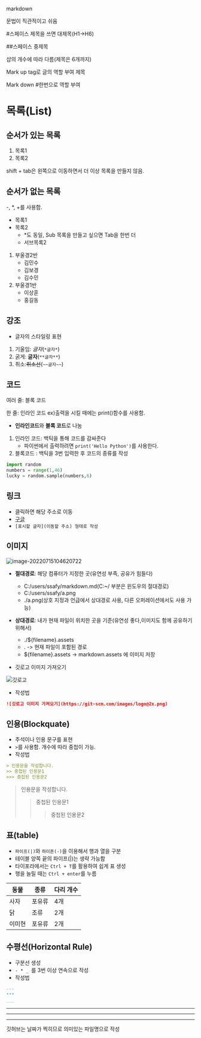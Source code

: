 markdown

문법이 직관적이고 쉬움

#스페이스 제목을 쓰면 대제목(H1->H6)

##스페이스 중제목

샵의 개수에 따라 다름(제목은 6개까지)

Mark up tag로 글의 역할 부여 </hi>제목</hi>

Mark down  #한번으로 역할 부여



# 목록(List)

## 순서가 있는 목록

1. 목록1
2. 목록2

shift + tab은 왼쪽으로 이동하면서 더 이상 목록을 만들지 않음.

## 순서가 없는 목록

-, *, +를 사용함.

- 목록1
- 목록2
  * *도 동일, Sub 목록을 만들고 싶으면 Tab을 한번 더
  * 서브목록2

1. 부울경2반
   - 김민수
   - 김보경
   - 김수민
2. 부울경1반
   - 이상훈
   - 홍길동

## 강조

- 글자의 스타일링 표현

1. 기울임: *글자*(`*글자*`)
2. 굵게: **글자**(`**글자**`)
3. 취소:~~취소선~~(`~~글자~~`)



## 코드

여러 줄: 블록 코드

한 줄: 인라인 코드 ex)출력을 시킬 때에는 print()함수를 사용함.

- **인라인코드**와 **블록 코드**로 나눔

1. 인라인 코드: 백틱을 통해 코드를 감싸준다
   - 파이썬에서 출력하려면 `print('Hello Python')`를 사용한다.
2. 블록코드 : 백틱을 3번 입력한 후 코드의 종류를 작성

```python
import random
numbers = range(1,46)
lucky = random.sample(numbers,6)
```



## 링크

- 클릭하면 해당 주소로 이동
- [구글](https://google.com)
- `[표시할 글자](이동할 주소) 형태로 작성`



## 이미지

![image-20220715104620722](markdown.assets/image-20220715104620722.png)



- **절대경로**: 해당 컴퓨터가 지정한 곳(유연성 부족, 공유가 힘들다)
  - C:/users/ssafy/markdown.md(C:~/ 부분은 윈도우의 절대경로)
  - C:/users/ssafy/a.png
  - ./a.png(상호 지정과 언급에서 상대경로 사용, 다른 오퍼레이션에서도 사용 가능)

- **상대경로**: 내가 현재 파일이 위치한 곳을 기준(유연성 좋다,이미지도 함께 공유하기 위해서)
  - ./${filename}.assets
  - . -> 현재 파일이 포함된 경로
  - ${filename}.assets -> markdown.assets 에 이미지 저장

- 깃로고 이미지 가져오기

![깃로고](https://git-scm.com/images/logo@2x.png)

- 작성법

```markdown
![깃로고 이미지 가져오기](https://git-scm.com/images/logo@2x.png)
```



## 인용(Blockquate)

- 주석이나 인용 문구를 표현
- `>`를 사용함. 개수에 따라 중첩이 가능.
- 작성법

```markdown
> 인용문을 작성합니다.
>> 중첩된 인용문1
>>> 중첩된 인용문2
```

> 인용문을 작성합니다.
>
> > 중첩된 인용문1
> >
> > > 중첩된 인용문2



## 표(table)

- `파이프(|)`와 `하이픈(-)`을 이용해서 행과 열을 구분
- 테이블 양쪽 끝의 파이프(|)는 생략 가능함
- 타이포라에서는 `Ctrl + T`를 활용하여 쉽게 표 생성
- 행을 늘릴 때는 `Ctrl + enter`를 누름

| 동물   | 종류   | 다리 개수 |
| ------ | ------ | --------- |
| 사자   | 포유류 | 4개       |
| 닭     | 조류   | 2개       |
| 이미현 | 포유류 | 2개       |



## 수평선(Horizontal Rule)

- 구분선 생성
- `- * _ `를 3번 이상 연속으로 작성
- 작성법

```markdown
---
***
___
```

---

***

___



깃허브는 날짜가 찍히므로 의미있는 파일명으로 작성